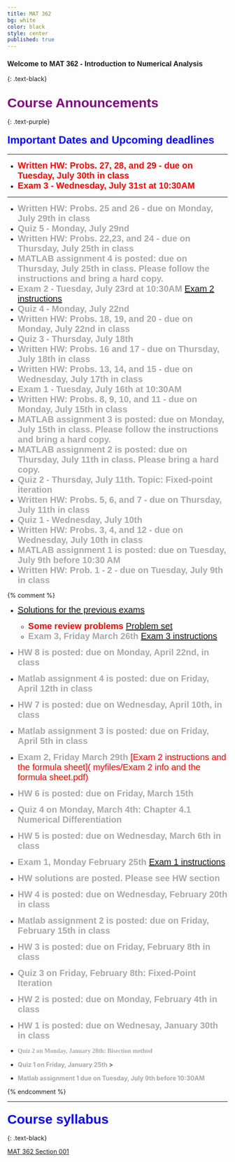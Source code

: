 ```yaml
---
title: MAT 362
bg: white
color: black
style: center
published: true
---
```



### **<span style="font-family:'Titillium Web', sans-serif">Welcome to MAT 362 - Introduction to Numerical Analysis</span>**
{: .text-black}

<span class="fa-stack subtlecircle" style="font-size:80px;ont-family:'Titillium Web', sans-serif; background:rgba(255,166,0,0.1)">
  <i class="fa fa-circle fa-stack-2x text-white"></i>
  <i class="fa fa-university fa-stack-1x text-blue"></i>
</span>



## **<span style="color:purple;font-family:'Titillium Web', sans-serif; font-size:30px;font-weight:Regular;"> Course Announcements </span>**
{: .text-purple}


#### **<span style="color:Blue;font-family:'Titillium Web', sans-serif; font-size:24px;font-weight:Regular;"> Important Dates and Upcoming deadlines  </span>**
 ------
  - **<span style="color:Red;font-family:'Titillium Web', sans-serif; font-size:20px;font-weight:Regular;"> Written HW: Probs. 27, 28, and 29 - due on Tuesday, July 30th in class </span>**
  - **<span style="color:Red;font-family:'Titillium Web', sans-serif; font-size:20px;font-weight:Regular;"> Exam 3 - Wednesday, July 31st at 10:30AM </span>** 
  
 ------
 
   - **<span style="color:DarkGray;font-family:'Titillium Web', sans-serif; font-size:20px;font-weight:Regular;"> Written HW: Probs. 25 and 26 - due on Monday, July 29th in class </span>** 
   - **<span style="color:DarkGray;font-family:'Titillium Web', sans-serif; font-size:20px;font-weight:Regular;"> Quiz 5 - Monday, July 29nd  </span>** 
   - **<span style="color:DarkGray;font-family:'Titillium Web', sans-serif; font-size:20px;font-weight:Regular;"> Written HW: Probs. 22,23, and 24 - due on Thursday, July 25th in class </span>**
  - **<span style="color:DarkGray;font-family:'Titillium Web', sans-serif; font-size:20px;font-weight:Regular;"> MATLAB assignment 4 is posted: due on Thursday, July 25th in class. Please follow the instructions and bring a hard copy. </span>**
   - **<span style="color:DarkGray;font-family:'Titillium Web', sans-serif; font-size:20px;font-weight:Regular;"> Exam 2 - Tuesday, July 23rd at 10:30AM </span>** <span style="color:red;font-family:'Titillium Web', sans-serif; font-size:20px;font-weight:Regular;"> [Exam 2 instructions]( myfiles/exam2_summer_info.pdf)</span>
   - **<span style="color:DarkGray;font-family:'Titillium Web', sans-serif; font-size:20px;font-weight:Regular;"> Quiz 4 - Monday, July 22nd  </span>** 
   - **<span style="color:DarkGray;font-family:'Titillium Web', sans-serif; font-size:20px;font-weight:Regular;"> Written HW: Probs. 18, 19, and 20 - due on Monday, July 22nd in class </span>**
   - **<span style="color:DarkGray;font-family:'Titillium Web', sans-serif; font-size:20px;font-weight:Regular;"> Quiz 3 - Thursday, July 18th  </span>** 
 - **<span style="color:DarkGray;font-family:'Titillium Web', sans-serif; font-size:20px;font-weight:Regular;"> Written HW: Probs. 16 and 17 - due on Thursday, July 18th in class </span>**
  - **<span style="color:DarkGray;font-family:'Titillium Web', sans-serif; font-size:20px;font-weight:Regular;"> Written HW: Probs. 13, 14, and 15 - due on Wednesday, July 17th in class </span>**
  - **<span style="color:DarkGray;font-family:'Titillium Web', sans-serif; font-size:20px;font-weight:Regular;"> Exam 1 - Tuesday, July 16th at 10:30AM </span>** 
 - **<span style="color:DarkGray;font-family:'Titillium Web', sans-serif; font-size:20px;font-weight:Regular;"> Written HW: Probs. 8, 9, 10, and 11 - due on Monday, July 15th in class </span>**
  - **<span style="color:DarkGray;font-family:'Titillium Web', sans-serif; font-size:20px;font-weight:Regular;"> MATLAB assignment 3 is posted: due on Monday, July 15th in class. Please follow the instructions and bring a hard copy. </span>**
 - **<span style="color:DarkGray;font-family:'Titillium Web', sans-serif; font-size:20px;font-weight:Regular;"> MATLAB assignment 2 is posted: due on Thursday, July 11th in class. Please bring a hard copy. </span>**
 - **<span style="color:DarkGray;font-family:'Titillium Web', sans-serif; font-size:20px;font-weight:Regular;"> Quiz 2 - Thursday, July 11th. Topic: Fixed-point iteration </span>** 
 - **<span style="color:DarkGray;font-family:'Titillium Web', sans-serif; font-size:20px;font-weight:Regular;"> Written HW: Probs. 5, 6, and 7 - due on Thursday, July 11th in class </span>**
 - **<span style="color:DarkGray;font-family:'Titillium Web', sans-serif; font-size:20px;font-weight:Regular;"> Quiz 1 - Wednesday, July 10th  </span>** 
 - **<span style="color:DarkGray;font-family:'Titillium Web', sans-serif; font-size:20px;font-weight:Regular;"> Written HW: Probs. 3, 4, and 12 - due on Wednesday, July 10th in class </span>**
 - **<span style="color:DarkGray;font-family:'Titillium Web', sans-serif; font-size:20px;font-weight:Regular;"> MATLAB assignment 1 is posted: due on Tuesday, July 9th before 10:30 AM  </span>**
 - **<span style="color:DarkGray;font-family:'Titillium Web', sans-serif; font-size:20px;font-weight:Regular;"> Written HW: Prob. 1 - 2 - due on Tuesday, July 9th in class </span>**
 
{% comment %} 
- **<span style="color:Red;font-family:'Titillium Web', sans-serif; font-size:20px;font-weight:Regular;"> 
 </span>**  <span style="color:red;font-family:'Titillium Web', sans-serif; font-size:20px;font-weight:Regular;"> [Solutions for the previous exams]( myfiles/Exam1_3.pdf)</span>
  - **<span style="color:Red;font-family:'Titillium Web', sans-serif; font-size:20px;font-weight:Regular;"> 
Some review problems </span>**  <span style="color:red;font-family:'Titillium Web', sans-serif; font-size:20px;font-weight:Regular;"> [Problem set]( myfiles/review_updated.pdf)</span>
  - **<span style="color:DarkGray;font-family:'Titillium Web', sans-serif; font-size:20px;font-weight:Regular;"> Exam 3, Friday March 26th </span>**  <span style="color:red;font-family:'Titillium Web', sans-serif; font-size:20px;font-weight:Regular;"> [Exam 3 instructions]( myfiles/Exam3_info.pdf)</span>
 - **<span style="color:DarkGray;font-family:'Titillium Web', sans-serif; font-size:20px;font-weight:Regular;">  HW 8 is posted: due on Monday, April 22nd, in class </span>** 
 - **<span style="color:DarkGray;font-family:'Titillium Web', sans-serif; font-size:20px;font-weight:Regular;">  Matlab assignment 4 is posted: due on Friday, April 12th in class </span>**
 - **<span style="color:DarkGray;font-family:'Titillium Web', sans-serif; font-size:20px;font-weight:Regular;">  HW 7 is posted: due on Wednesday, April 10th, in class </span>** 
 - **<span style="color:DarkGray;font-family:'Titillium Web', sans-serif; font-size:20px;font-weight:Regular;">  Matlab assignment 3 is posted: due on Friday, April 5th in class </span>**
  - **<span style="color:DarkGray;font-family:'Titillium Web', sans-serif; font-size:20px;font-weight:Regular;"> Exam 2, Friday March 29th </span>**  <span style="color:red;font-family:'Titillium Web', sans-serif; font-size:20px;font-weight:Regular;"> [Exam 2 instructions and the formula sheet]( myfiles/Exam 2 info and the formula sheet.pdf)</span>
 - **<span style="color:DarkGray;font-family:'Titillium Web', sans-serif; font-size:20px;font-weight:Regular;">  HW 6 is posted: due on Friday, March 15th </span>**
 - **<span style="color:DarkGray;font-family:'Titillium Web', sans-serif; font-size:20px;font-weight:Regular;"> Quiz 4 on Monday, March 4th: Chapter 4.1 Numerical Differentiation  </span>**
 - **<span style="color:DarkGray;font-family:'Titillium Web', sans-serif; font-size:20px;font-weight:Regular;">  HW 5 is posted: due on Wednesday, March 6th in class </span>**
 - **<span style="color:DarkGray;font-family:'Titillium Web', sans-serif; font-size:20px;font-weight:Regular;"> Exam 1, Monday February 25th </span>**  <span style="color:red;font-family:'Titillium Web', sans-serif; font-size:20px;font-weight:Regular;"> [Exam 1 instructions]( myfiles/Exam1_review.pdf)</span>
  - **<span style="color:DarkGray;font-family:'Titillium Web', sans-serif; font-size:20px;font-weight:Regular;"> HW solutions are posted. Please see HW section </span>**
 - **<span style="color:DarkGray;font-family:'Titillium Web', sans-serif; font-size:20px;font-weight:Regular;">  HW 4 is posted: due on Wednesday, February 20th in class </span>**
 - **<span style="color:DarkGray;font-family:'Titillium Web', sans-serif; font-size:20px;font-weight:Regular;">  Matlab assignment 2 is posted: due on Friday, February 15th in class </span>**
 - **<span style="color:DarkGray;font-family:'Titillium Web', sans-serif; font-size:20px;font-weight:Regular;">  HW 3 is posted: due on Friday, February 8th in class </span>**
 - **<span style="color:DarkGray;font-family:'Titillium Web', sans-serif; font-size:20px;font-weight:Regular;"> Quiz 3 on Friday, February 8th: Fixed-Point Iteration </span>**
 - **<span style="color:DarkGray;font-family:'Titillium Web', sans-serif; font-size:20px;font-weight:Regular;"> HW 2 is posted: due on Monday, February 4th in class </span>**
 - **<span style="color:DarkGray;font-family:'Titillium Web', sans-serif; font-size:20px;font-weight:Regular;"> HW 1 is posted: due on Wednesay, January 30th in class </span>**
 - **<span style="color:DarkGray;font-family:Georgia;"> Quiz 2 on Monday, January 28th: Bisection method </span>**
 - **<span style="color:DarkGray;"> Quiz 1 on Friday, January 25th </span>** >
 
 - **<span style="color:DarkGray;"> Matlab assignment 1 due on Tuesday, July 9th before 10:30AM </span>**

 {% endcomment %}  
 
  
------

### **<span style="color:Blue;font-family:'Titillium Web', sans-serif; font-size:30px;font-weight:Regular;"> Course syllabus </span>**
{: .text-black}

[MAT 362 Section 001]( myfiles/MAT_362_Summer2019.pdf)

